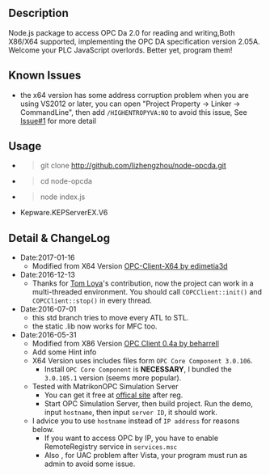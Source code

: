 ## Description
Node.js package to access OPC Da 2.0 for reading and writing,Both X86/X64 supported, implementing the OPC DA specification version 2.05A. Welcome your PLC JavaScript overlords. Better yet, program them!

## Known Issues
* the x64 version has some address corruption problem when you are using VS2012 or later, you can open "Project Property -> Linker -> CommandLine", then add `/HIGHENTROPYVA:NO` to avoid this issue, See [Issue#1](https://github.com/edimetia3d/OPC-Client-X64/issues/1) for more detail

## Usage

* >git clone http://github.com/lizhengzhou/node-opcda.git
* >cd node-opcda
* >node index.js
* Kepware.KEPServerEX.V6


## Detail & ChangeLog
* Date:2017-01-16
	* Modified from X64 Version [OPC-Client-X64 by edimetia3d](https://github.com/edimetia3d/OPC-Client-X64)
* Date:2016-12-13
	* Thanks for [Tom Loya](https://github.com/tomloya)'s contribution, now the project can work in a multi-threaded environment. You should call `COPCClient::init()` and `COPCClient::stop()` in every thread.
* Date:2016-07-01
	* this std branch tries to move every ATL to STL.
	* the static .lib now works for MFC too.
* Date:2016-05-31
	* Modified from X86 Version [OPC Client 0.4a by beharrell](https://sourceforge.net/projects/opcclient/)
	* Add some Hint info
	* X64 Version uses includes files form `OPC Core Component 3.0.106`.
		* Install `OPC Core Component` is **NECESSARY**, I bundled the `3.0.105.1` version (seems more popular).
	* Tested with MatrikonOPC Simulation Server
		* You can get it free at [offical site](https://www.matrikonopc.com/products/opc-drivers/opc-simulation-server.aspx) after reg.
		* Start OPC Simulation Server, then build project. Run the demo, input `hostname`, then input `server ID`, it should work.
	* I advice you to use `hostname` instead of `IP address` for reasons below.
		* If you want to access OPC by IP, you have to enable RemoteRegistry service in `services.msc`
		* Also , for UAC problem after Vista, your program must run as admin to avoid some issue.